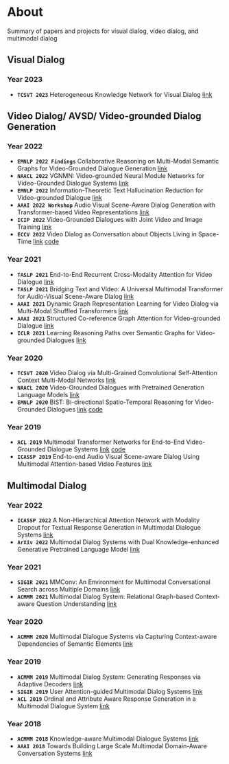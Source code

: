 # About
Summary of papers and projects for visual dialog, video dialog, and multimodal dialog

## Visual Dialog
### Year 2023
* ****`TCSVT 2023`**** Heterogeneous Knowledge Network for Visual Dialog [link](https://ieeexplore.ieee.org/stamp/stamp.jsp?tp=&arnumber=9893870)


## Video Dialog/ AVSD/ Video-grounded Dialog Generation
### Year 2022
* ****`EMNLP 2022 Findings`**** Collaborative Reasoning on Multi-Modal Semantic Graphs for Video-Grounded Dialogue Generation [link](https://arxiv.org/pdf/2210.12460.pdf)
* ****`NAACL 2022`**** VGNMN: Video-grounded Neural Module Networks for Video-Grounded Dialogue Systems [link](https://aclanthology.org/2022.naacl-main.247.pdf)
* ****`EMNLP 2022`**** Information-Theoretic Text Hallucination Reduction for Video-grounded Dialogue [link](https://arxiv.org/pdf/2212.05765.pdf)
* ****`AAAI 2022 Workshop`**** Audio Visual Scene-Aware Dialog Generation with Transformer-based Video Representations [link](https://arxiv.org/pdf/2202.09979.pdf)
* ****`ICIP 2022`**** Video-Grounded Dialogues with Joint Video and Image Training [link](https://ieeexplore.ieee.org/stamp/stamp.jsp?tp=&arnumber=9897613)
* ****`ECCV 2022`**** Video Dialog as Conversation about Objects Living in Space-Time [link](https://arxiv.org/pdf/2207.03656.pdf) [code](https://github.com/hoanganhpham1006/COST)

### Year 2021
* ****`TASLP 2021`**** End-to-End Recurrent Cross-Modality Attention for Video Dialogue [link](https://ieeexplore.ieee.org/stamp/stamp.jsp?tp=&arnumber=9376964)
* ****`TASLP 2021`**** Bridging Text and Video: A Universal Multimodal Transformer for Audio-Visual Scene-Aware Dialog [link](https://ieeexplore.ieee.org/stamp/stamp.jsp?tp=&arnumber=9376902)
* ****`AAAI 2021`**** Dynamic Graph Representation Learning for Video Dialog via Multi-Modal Shuffled Transformers [link](https://ojs.aaai.org/index.php/AAAI/article/view/16231)
* ****`AAAI 2021`**** Structured Co-reference Graph Attention for Video-grounded Dialogue [link](https://ojs.aaai.org/index.php/AAAI/article/view/16273)
* ****`ICLR 2021`**** Learning Reasoning Paths over Semantic Graphs for Video-grounded Dialogues [link](https://openreview.net/pdf?id=hPWj1qduVw8)

### Year 2020
* ****`TCSVT 2020`**** Video Dialog via Multi-Grained Convolutional Self-Attention Context Multi-Modal Networks [link](https://ieeexplore.ieee.org/stamp/stamp.jsp?tp=&arnumber=8920126)
* ****`NAACL 2020`**** Video-Grounded Dialogues with Pretrained Generation Language Models [link](https://aclanthology.org/2020.acl-main.518.pdf)
* ****`EMNLP 2020`**** BiST: Bi-directional Spatio-Temporal Reasoning for Video-Grounded Dialogues [link](https://aclanthology.org/2020.emnlp-main.145.pdf) [code](https://github.com/salesforce/BiST)

### Year 2019
* ****`ACL 2019`**** Multimodal Transformer Networks for End-to-End Video-Grounded Dialogue Systems [link](https://aclanthology.org/P19-1564.pdf) [code](https://github.com/henryhungle/MTN)
* ****`ICASSP 2019`**** End-to-end Audio Visual Scene-aware Dialog Using Multimodal Attention-based Video Features [link](https://ieeexplore.ieee.org/stamp/stamp.jsp?tp=&arnumber=8682583)

## Multimodal Dialog
### Year 2022
* ****`ICASSP 2022`**** A Non-Hierarchical Attention Network with Modality Dropout for Textual Response Generation in Multimodal Dialogue Systems [link](https://ieeexplore.ieee.org/stamp/stamp.jsp?tp=&arnumber=9746613)
* ****`ArXiv 2022`**** Multimodal Dialog Systems with Dual Knowledge-enhanced Generative Pretrained Language Model [link](https://arxiv.org/pdf/2207.07934)

### Year 2021
* ****`SIGIR 2021`**** MMConv: An Environment for Multimodal Conversational Search across Multiple Domains [link](https://dl.acm.org/doi/pdf/10.1145/3404835.3462970)
* ****`ACMMM 2021`**** Multimodal Dialog System: Relational Graph-based Context-aware Question Understanding [link](https://dl.acm.org/doi/pdf/10.1145/3474085.3475234)

### Year 2020
* ****`ACMMM 2020`**** Multimodal Dialogue Systems via Capturing Context-aware Dependencies of Semantic Elements [link](https://dl.acm.org/doi/pdf/10.1145/3394171.3413679)

### Year 2019
* ****`ACMMM 2019`**** Multimodal Dialog System: Generating Responses via Adaptive Decoders [link](https://dl.acm.org/doi/pdf/10.1145/3343031.3350923)
* ****`SIGIR 2019`**** User Attention-guided Multimodal Dialog Systems [link](https://dl.acm.org/doi/pdf/10.1145/3331184.3331226)
* ****`ACL 2019`**** Ordinal and Attribute Aware Response Generation in a Multimodal Dialogue System [link](https://aclanthology.org/P19-1540.pdf)

### Year 2018
* ****`ACMMM 2018`**** Knowledge-aware Multimodal Dialogue Systems [link](https://dl.acm.org/doi/pdf/10.1145/3240508.3240605)
* ****`AAAI 2018`**** Towards Building Large Scale Multimodal Domain-Aware Conversation Systems [link](https://ojs.aaai.org/index.php/AAAI/article/view/11331)
